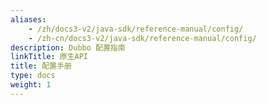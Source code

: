 ```yaml
---
aliases:
    - /zh/docs3-v2/java-sdk/reference-manual/config/
    - /zh-cn/docs3-v2/java-sdk/reference-manual/config/
description: Dubbo 配置指南
linkTitle: 原生API
title: 配置手册
type: docs
weight: 1
---
```

